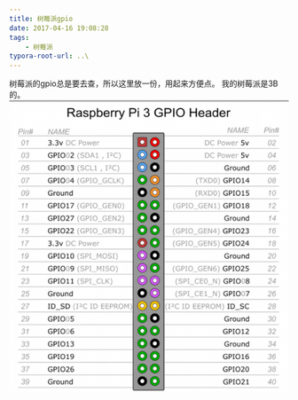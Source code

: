 ```yaml
---
title: 树莓派gpio
date: 2017-04-16 19:08:28
tags:
	- 树莓派
typora-root-url: ..\
---
```

树莓派的gpio总是要去查，所以这里放一份，用起来方便点。
我的树莓派是3B的。
![](/images/rpi_gpio.jpg)
